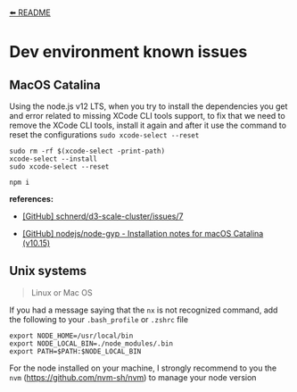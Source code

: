 [⬅️ README](../README.md)

# Dev environment known issues

## MacOS Catalina

Using the node.js v12 LTS, when you try to install the dependencies you get and error related to missing XCode CLI tools support, to fix that we need to remove the XCode CLI tools, install it again and after it use the command to reset the configurations `sudo xcode-select --reset`

```
sudo rm -rf $(xcode-select -print-path)
xcode-select --install
sudo xcode-select --reset

npm i
```

**references:**

- [[GitHub] schnerd/d3-scale-cluster/issues/7](https://github.com/schnerd/d3-scale-cluster/issues/7)

- [[GitHub] nodejs/node-gyp - Installation notes for macOS Catalina (v10.15)](https://github.com/nodejs/node-gyp/blob/master/macOS_Catalina.md)

## Unix systems

> Linux or Mac OS

If you had a message saying that the `nx` is not recognized command, add the following to your `.bash_profile` or `.zshrc` file

```
export NODE_HOME=/usr/local/bin
export NODE_LOCAL_BIN=./node_modules/.bin
export PATH=$PATH:$NODE_LOCAL_BIN
```

For the node installed on your machine, I strongly recommend to you the `nvm` (https://github.com/nvm-sh/nvm) to manage your node version
